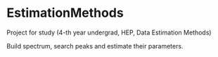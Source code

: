 # EstimationMethods
Project for study (4-th year undergrad, HEP, Data Estimation Methods)

Build spectrum, search peaks and estimate their parameters.
